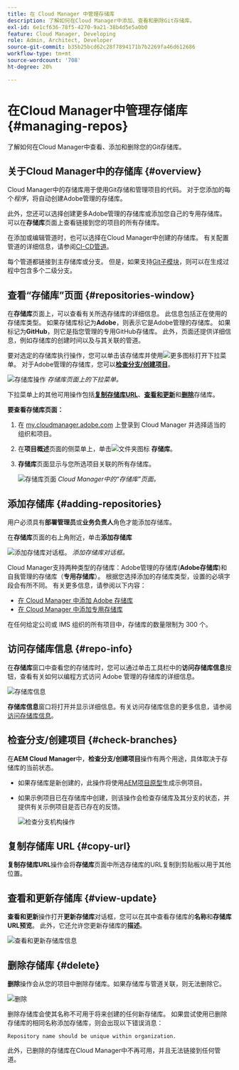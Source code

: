 ```yaml
---
title: 在 Cloud Manager 中管理存储库
description: 了解如何在Cloud Manager中添加、查看和删除Git存储库。
exl-id: 6e1cf636-78f5-4270-9a21-38b4d5e5a0b0
feature: Cloud Manager, Developing
role: Admin, Architect, Developer
source-git-commit: b35b25bcd62c28f7894171b7b2269fa46d612686
workflow-type: tm+mt
source-wordcount: '708'
ht-degree: 20%

---
```



# 在Cloud Manager中管理存储库 {#managing-repos}

了解如何在Cloud Manager中查看、添加和删除您的Git存储库。

## 关于Cloud Manager中的存储库 {#overview}

Cloud Manager中的存储库用于使用Git存储和管理项目的代码。 对于您添加的每个&#x200B;*程序*，将自动创建Adobe管理的存储库。

此外，您还可以选择创建更多Adobe管理的存储库或添加您自己的专用存储库。 可以在&#x200B;**存储库**&#x200B;页面上查看链接到您的项目的所有存储库。

在添加或编辑管道时，也可以选择在Cloud Manager中创建的存储库。 有关配置管道的详细信息，请参阅[CI-CD管道](/help/implementing/cloud-manager/configuring-pipelines/introduction-ci-cd-pipelines.md)。

每个管道都链接到主存储库或分支。 但是，如果支持[Git子模块](git-submodules.md)，则可以在生成过程中包含多个二级分支。

## 查看“存储库”页面 {#repositories-window}

在&#x200B;**存储库**&#x200B;页面上，可以查看有关所选存储库的详细信息。 此信息包括正在使用的存储库类型。 如果存储库标记为&#x200B;**Adobe**，则表示它是Adobe管理的存储库。 如果标记为&#x200B;**GitHub**，则它是指您管理的专用GitHub存储库。 此外，页面还提供详细信息，例如存储库的创建时间以及与其关联的管道。

要对选定的存储库执行操作，您可以单击该存储库并使用![更多图标](https://spectrum.adobe.com/static/icons/workflow_18/Smock_More_18_N.svg)打开下拉菜单。 对于Adobe管理的存储库，您可以&#x200B;**[检查分支/创建项目](#check-branches)**。

![存储库操作](assets/repository-actions.png)
*存储库页面上的下拉菜单。*

下拉菜单上的其他可用操作包括&#x200B;**[复制存储库URL](#copy-url)**、**[查看和更新](#view-update)**&#x200B;和&#x200B;**[删除](#delete)**&#x200B;存储库。

**要查看存储库页面：**

1. 在 [my.cloudmanager.adobe.com](https://my.cloudmanager.adobe.com/) 上登录到 Cloud Manager 并选择适当的组织和项目。

1. 在&#x200B;**项目概述**&#x200B;页面的侧菜单上，单击![文件夹图标](https://spectrum.adobe.com/static/icons/workflow_18/Smock_Folder_18_N.svg) **存储库**。

1. **存储库**&#x200B;页面显示与您所选项目关联的所有存储库。

   ![存储库页面](assets/repositories.png)
   *Cloud Manager中的“存储库”页面。*

## 添加存储库 {#adding-repositories}

用户必须具有&#x200B;**部署管理员**&#x200B;或&#x200B;**业务负责人**&#x200B;角色才能添加存储库。

在&#x200B;**存储库**&#x200B;页面的右上角附近，单击&#x200B;**添加存储库**

![添加存储库对话框。](assets/repository-add.png)
*添加存储库对话框。*

Cloud Manager支持两种类型的存储库：Adobe管理的存储库(**Adobe存储库**)和自我管理的存储库（**专用存储库**）。 根据您选择添加的存储库类型，设置的必填字段会有所不同。 有关更多信息，请参阅以下内容：

* [在 Cloud Manager 中添加 Adobe 存储库](adobe-repositories.md)
* [在 Cloud Manager 中添加专用存储库](private-repositories.md)

在任何给定公司或 IMS 组织的所有项目中，存储库的数量限制为 300 个。

## 访问存储库信息 {#repo-info}

在&#x200B;**存储库**&#x200B;窗口中查看您的存储库时，您可以通过单击工具栏中的&#x200B;**访问存储库信息**&#x200B;按钮，查看有关如何以编程方式访问 Adobe 管理的存储库的详细信息。

![存储库信息](assets/repository-access-repo-info2.png)

**存储库信息**&#x200B;窗口将打开并显示详细信息。有关访问存储库信息的更多信息，请参阅[访问存储库信息](/help/implementing/cloud-manager/managing-code/accessing-repos.md)。

## 检查分支/创建项目 {#check-branches}

在&#x200B;**AEM Cloud Manager**&#x200B;中，**检查分支/创建项目**&#x200B;操作有两个用途，具体取决于存储库的当前状态。

* 如果存储库是新创建的，此操作将使用[AEM项目原型](https://experienceleague.adobe.com/zh-hans/docs/experience-manager-core-components/using/developing/archetype/overview)生成示例项目。
* 如果示例项目已在存储库中创建，则该操作会检查存储库及其分支的状态，并提供有关示例项目是否已存在的反馈。

  ![检查分支机构操作](assets/check-branches.png)

## 复制存储库 URL {#copy-url}

**复制存储库URL**&#x200B;操作会将&#x200B;**存储库**&#x200B;页面中所选存储库的URL复制到剪贴板以用于其他位置。

## 查看和更新存储库 {#view-update}

**查看和更新**&#x200B;操作打开&#x200B;**更新存储库**&#x200B;对话框，您可以在其中查看存储库的&#x200B;**名称**&#x200B;和&#x200B;**存储库URL预览**。 此外，它还允许您更新存储库的&#x200B;**描述**。

![查看和更新存储库信息](assets/repository-view-update.png)

## 删除存储库 {#delete}

**删除**&#x200B;操作会从您的项目中删除存储库。如果存储库与管道关联，则无法删除它。

![删除](assets/repository-delete.png)

删除存储库会使其名称不可用于将来创建的任何新存储库。 如果尝试使用已删除存储库的相同名称添加存储库，则会出现以下错误消息：

`Repository name should be unique within organization.`

此外，已删除的存储库在Cloud Manager中不再可用，并且无法链接到任何管道。

